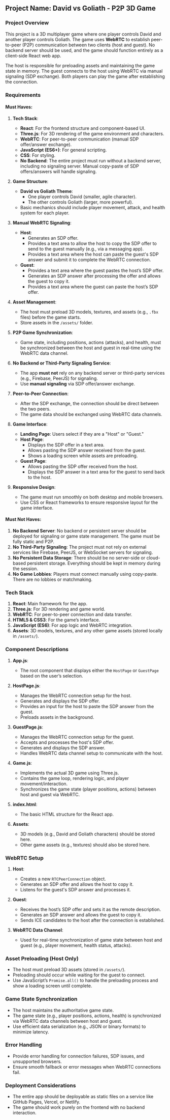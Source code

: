 ## **Project Name**: David vs Goliath - P2P 3D Game

### **Project Overview**

This project is a 3D multiplayer game where one player controls David and another player controls Goliath. The game uses **WebRTC** to establish peer-to-peer (P2P) communication between two clients (host and guest). No backend server should be used, and the game should function entirely as a client-side React web app. 

The host is responsible for preloading assets and maintaining the game state in memory. The guest connects to the host using WebRTC via manual signaling (SDP exchange). Both players can play the game after establishing the connection.

### **Requirements**

#### **Must Haves**:
1. **Tech Stack**:
   - **React**: For the frontend structure and component-based UI.
   - **Three.js**: For 3D rendering of the game environment and characters.
   - **WebRTC**: For peer-to-peer communication (manual SDP offer/answer exchange).
   - **JavaScript (ES6+)**: For general scripting.
   - **CSS**: For styling.
   - **No Backend**: The entire project must run without a backend server, including no signaling server. Manual copy-paste of SDP offers/answers will handle signaling.

2. **Game Structure**:
   - **David vs Goliath Theme**:
     - One player controls David (smaller, agile character).
     - The other controls Goliath (larger, more powerful).
   - Basic mechanics should include player movement, attack, and health system for each player.
   
3. **Manual WebRTC Signaling**:
   - **Host**:
     - Generates an SDP offer.
     - Provides a text area to allow the host to copy the SDP offer to send to the guest manually (e.g., via a messaging app).
     - Provides a text area where the host can paste the guest's SDP answer and submit it to complete the WebRTC connection.
   - **Guest**:
     - Provides a text area where the guest pastes the host’s SDP offer.
     - Generates an SDP answer after processing the offer and allows the guest to copy it.
     - Provides a text area where the guest can paste the host’s SDP offer.

4. **Asset Management**:
   - The host must preload 3D models, textures, and assets (e.g., `.fbx` files) before the game starts.
   - Store assets in the `/assets/` folder.

5. **P2P Game Synchronization**:
   - Game state, including positions, actions (attacks), and health, must be synchronized between the host and guest in real-time using the WebRTC data channel.

6. **No Backend or Third-Party Signaling Service**:
   - The app **must not** rely on any backend server or third-party services (e.g., Firebase, PeerJS) for signaling.
   - Use **manual signaling** via SDP offer/answer exchange.
   
7. **Peer-to-Peer Connection**:
   - After the SDP exchange, the connection should be direct between the two peers.
   - The game data should be exchanged using WebRTC data channels.

8. **Game Interface**:
   - **Landing Page**: Users select if they are a "Host" or "Guest."
   - **Host Page**: 
     - Displays the SDP offer in a text area.
     - Allows pasting the SDP answer received from the guest.
     - Shows a loading screen while assets are preloading.
   - **Guest Page**:
     - Allows pasting the SDP offer received from the host.
     - Displays the SDP answer in a text area for the guest to send back to the host.
   
9. **Responsive Design**:
   - The game must run smoothly on both desktop and mobile browsers.
   - Use CSS or React frameworks to ensure responsive layout for the game interface.

#### **Must Not Haves**:
1. **No Backend Server**: No backend or persistent server should be deployed for signaling or game state management. The game must be fully static and P2P.
2. **No Third-Party Signaling**: The project must not rely on external services like Firebase, PeerJS, or WebSocket servers for signaling.
3. **No Persistent Data Storage**: There should be no server-side or cloud-based persistent storage. Everything should be kept in memory during the session.
4. **No Game Lobbies**: Players must connect manually using copy-paste. There are no lobbies or matchmaking.


### **Tech Stack**

1. **React**: Main framework for the app.
2. **Three.js**: For 3D rendering and game world.
3. **WebRTC**: For peer-to-peer connection and data transfer.
4. **HTML5 & CSS3**: For the game’s interface.
5. **JavaScript (ES6)**: For app logic and WebRTC integration.
6. **Assets**: 3D models, textures, and any other game assets (stored locally in `/assets/`).


### **Component Descriptions**

1. **App.js**:
   - The root component that displays either the `HostPage` or `GuestPage` based on the user’s selection.

2. **HostPage.js**:
   - Manages the WebRTC connection setup for the host.
   - Generates and displays the SDP offer.
   - Provides an input for the host to paste the SDP answer from the guest.
   - Preloads assets in the background.

3. **GuestPage.js**:
   - Manages the WebRTC connection setup for the guest.
   - Accepts and processes the host's SDP offer.
   - Generates and displays the SDP answer.
   - Handles WebRTC data channel setup to communicate with the host.

4. **Game.js**:
   - Implements the actual 3D game using Three.js.
   - Contains the game loop, rendering logic, and player movement/interaction.
   - Synchronizes the game state (player positions, actions) between host and guest via WebRTC.

5. **index.html**:
   - The basic HTML structure for the React app.
   
6. **Assets**:
   - 3D models (e.g., David and Goliath characters) should be stored here.
   - Other game assets (e.g., textures) should also be stored here.


### **WebRTC Setup**

1. **Host**:
   - Creates a new `RTCPeerConnection` object.
   - Generates an SDP offer and allows the host to copy it.
   - Listens for the guest's SDP answer and processes it.

2. **Guest**:
   - Receives the host’s SDP offer and sets it as the remote description.
   - Generates an SDP answer and allows the guest to copy it.
   - Sends ICE candidates to the host after the connection is established.

3. **WebRTC Data Channel**:
   - Used for real-time synchronization of game state between host and guest (e.g., player movement, health status, attacks).


### **Asset Preloading** (Host Only)
- The host must preload 3D assets (stored in `/assets/`).
- Preloading should occur while waiting for the guest to connect.
- Use JavaScript’s `Promise.all()` to handle the preloading process and show a loading screen until complete.


### **Game State Synchronization**
- The host maintains the authoritative game state.
- The game state (e.g., player positions, actions, health) is synchronized via WebRTC data channels between host and guest.
- Use efficient data serialization (e.g., JSON or binary formats) to minimize latency.


### **Error Handling**
- Provide error handling for connection failures, SDP issues, and unsupported browsers.
- Ensure smooth fallback or error messages when WebRTC connections fail.


### **Deployment Considerations**
- The entire app should be deployable as static files on a service like GitHub Pages, Vercel, or Netlify.
- The game should work purely on the frontend with no backend interaction.
